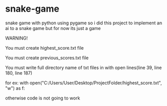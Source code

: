 # snake-game
snake game with python using pygame
so i did this project to implement an ai to a snake game but for now its just a game

WARNING!

You must create highest_score.txt file 

You must create previous_scores.txt file

You must write full directory name of txt files in with open lines(line 39, line 180, line 187)

  for ex: with open("C:/Users/User/Desktop/ProjectFolder/highest_score.txt", "w") as f:
  
otherwise code is not going to work
